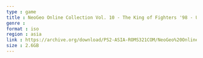 ```yaml
---
type : game
title : NeoGeo Online Collection Vol. 10 - The King of Fighters '98 - Ultimate Match (Japan) (En,Ja,Es,Pt)
genre : 
format : iso
region : asia
link : https://archive.org/download/PS2-ASIA-ROMS321COM/NeoGeo%20Online%20Collection%20Vol.%2010%20-%20The%20King%20of%20Fighters%20%2798%20-%20Ultimate%20Match%20%28Japan%29%20%28En%2CJa%2CEs%2CPt%29.7z
size : 2.6GB
---
```


